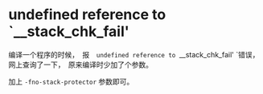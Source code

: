# undefined reference to `__stack_chk_fail' 


编译一个程序的时候，　报　`undefined reference to `__stack_chk_fail' `错误，　网上查询了一下，　原来编译时少加了个参数。  


加上 `-fno-stack-protector` 参数即可。  



